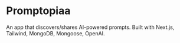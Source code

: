 # Promptopiaa
An app that discovers/shares AI-powered prompts.
Built with Next.js, Tailwind, MongoDB, Mongoose, OpenAI.
